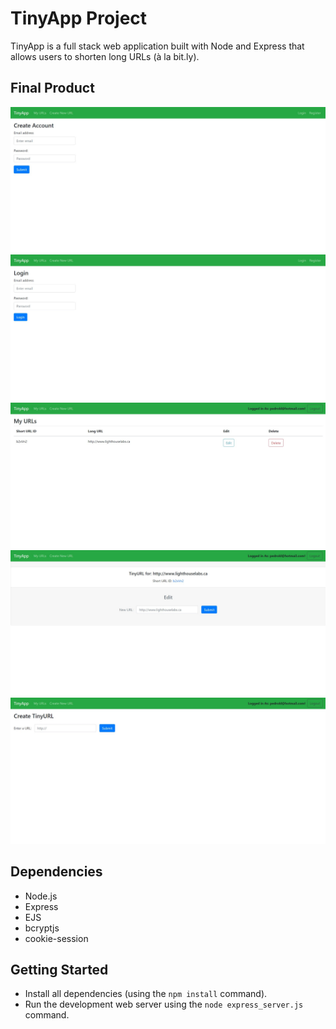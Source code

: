 # TinyApp Project

TinyApp is a full stack web application built with Node and Express that allows users to shorten long URLs (à la bit.ly).

## Final Product

!["Register"](https://github.com/pedrolorandi/tinyapp/blob/main/docs/register.jpg?raw=true)
!["Login"](https://github.com/pedrolorandi/tinyapp/blob/main/docs/login.jpg?raw=true)
!["List of URLs for the logged in user"](https://github.com/pedrolorandi/tinyapp/blob/main/docs/myURLs.jpg?raw=true)
!["Edit a TinyURL"](https://github.com/pedrolorandi/tinyapp/blob/main/docs/edit.jpg?raw=true)
!["Create a new TinyURL"](https://github.com/pedrolorandi/tinyapp/blob/main/docs/createURL.jpg?raw=true)

## Dependencies

- Node.js
- Express
- EJS
- bcryptjs
- cookie-session

## Getting Started

- Install all dependencies (using the `npm install` command).
- Run the development web server using the `node express_server.js` command.